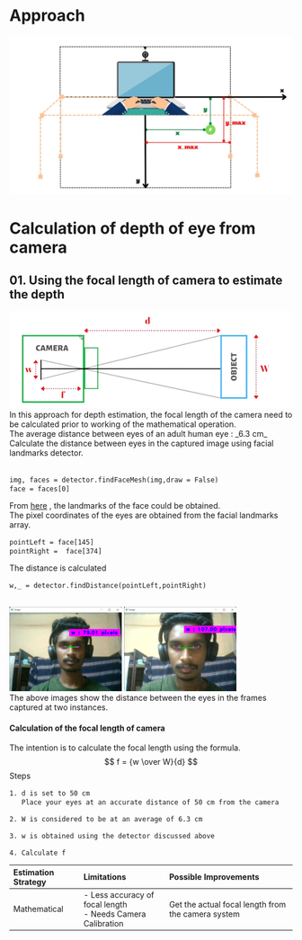 # Approach

<img src="../../assets/images/eye_track_approach.jpg" alt="drawing" width="700"/>

# Calculation of depth of eye from camera

## 01. Using the focal length of camera to estimate the depth
<img src="../../assets/images/focal_length_approach.png" alt="image" width="700"/>
<br>
In this approach for depth estimation, the focal length of the camera need to be calculated prior to working of the mathematical operation.
<br>
The average distance between eyes of an adult human eye : _6.3 cm_
Calculate the distance between eyes in the captured image using facial landmarks detector.
<br><br>

```
img, faces = detector.findFaceMesh(img,draw = False)
face = faces[0]
```
From <a href="https://raw.githubusercontent.com/google/mediapipe/a908d668c730da128dfa8d9f6bd25d519d006692/mediapipe/modules/face_geometry/data/canonical_face_model_uv_visualization.png">here</a> , the landmarks of the face could be obtained.<br>
The pixel coordinates of the eyes are obtained from the facial landmarks array.
<br>
```
pointLeft = face[145]
pointRight =  face[374]
```
The distance is calculated 
```
w,_ = detector.findDistance(pointLeft,pointRight) 
```
<br>
<img src="../../assets/my_images/w_1.png" alt="image" width="200"/>
<img src="../../assets/my_images/w_2.png" alt="image" width="200"/>
<br>
The above images show the distance between the eyes in the frames captured at two instances.

#### Calculation of the focal length of camera
The intention is to calculate the focal length using the formula.
$$ f = {w \over W}{d} $$
Steps<br>
```
1. d is set to 50 cm 
   Place your eyes at an accurate distance of 50 cm from the camera
```
```
2. W is considered to be at an average of 6.3 cm
```
```
3. w is obtained using the detector discussed above
```
```
4. Calculate f
```

| Estimation Strategy| Limitations | Possible Improvements|
|:---|:---|:---|
|Mathematical| - Less accuracy of focal length <br> - Needs Camera Calibration <br>| Get the actual focal length from the camera system|

